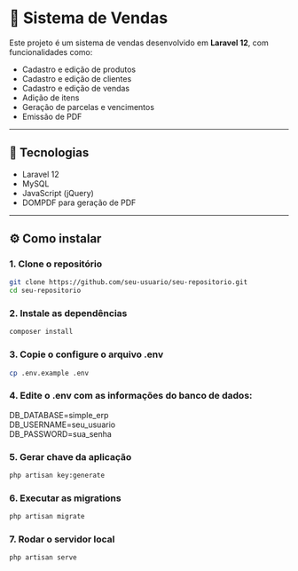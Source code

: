 # 🛒 Sistema de Vendas

Este projeto é um sistema de vendas desenvolvido em **Laravel 12**, com funcionalidades como:

- Cadastro e edição de produtos
- Cadastro e edição de clientes
- Cadastro e edição de vendas
- Adição de itens
- Geração de parcelas e vencimentos
- Emissão de PDF

---

## 🚀 Tecnologias

- Laravel 12
- MySQL
- JavaScript (jQuery)
- DOMPDF para geração de PDF

---

## ⚙️ Como instalar

### 1. Clone o repositório

```bash
git clone https://github.com/seu-usuario/seu-repositorio.git
cd seu-repositorio
```

### 2. Instale as dependências

```bash
composer install
```

### 3. Copie o configure o arquivo .env

```bash
cp .env.example .env
```

### 4. Edite o .env com as informações do banco de dados:

DB_DATABASE=simple_erp <br>
DB_USERNAME=seu_usuario <br>
DB_PASSWORD=sua_senha

### 5. Gerar chave da aplicação

```bash
php artisan key:generate
```

### 6. Executar as migrations

```bash
php artisan migrate
```

### 7. Rodar o servidor local

```bash
php artisan serve
```
